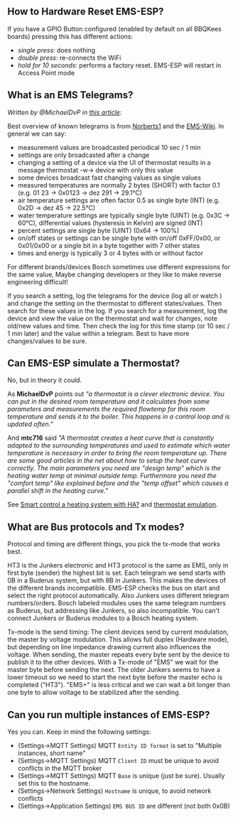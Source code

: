 ## How to Hardware Reset EMS-ESP?

If you have a GPIO Button configured (enabled by default on all BBQKees boards) pressing this has different actions:

- _single press_: does nothing
- _double press_: re-connects the WiFi
- _hold for 10 seconds_: performs a factory reset. EMS-ESP will restart in Access Point mode

## What is an EMS Telegrams?

_Written by @MichaelDvP in [this article](https://github.com/emsesp/EMS-ESP32/discussions/1612#discussioncomment-8408868):_

Best overview of known telegrams is from [Norberts1](https://github.com/norberts1/hometop_HT3/blob/master/HT3/docu/HT_EMS_Bus_messages.pdf) and the [EMS-Wiki](https://emswiki.thefischer.net/doku.php). In general we can say:

- measurement values are broadcasted periodical 10 sec / 1 min
- settings are only broadcasted after a change
- changing a setting of a device via the UI of thermostat results in a message thermostat -w-> device with only this value
- some devices broadcast fast changing values as single values
- measured temperatures are normally 2 bytes (SHORT) with factor 0.1 (e.g. 01 23 -> 0x0123 -> dez 291 -> 29.1°C)
- air temperature settings are often factor 0.5 as single byte (INT) (e.g. 0x2D -> dez 45 -> 22.5°C)
- water temperature settings are typically single byte (UINT) (e.g. 0x3C -> 60°C), differential values (hysteresis in Kelvin) are signed (INT)
- percent settings are single byte (UINT) (0x64 -> 100%)
- on/off states or settings can be single byte with on/off 0xFF/0x00, or 0x01/0x00 or a single bit in a byte together with 7 other states
- times and energy is typically 3 or 4 bytes with or without factor

For different brands/devices Bosch sometimes use different expressions for the same value, Maybe changing developers or they like to make reverse engineering difficult!

If you search a setting, log the telegrams for the device (log all or watch <device-id>) and change the setting on the thermostat to different states/values. Then search for these values in the log. If you search for a measurement, log the device and view the value on the thermostat and wait for changes, note old/new values and time. Then check the log for this time stamp (or 10 sec / 1 min later) and the value within a telegram. Best to have more changes/values to be sure.

## Can EMS-ESP simulate a Thermostat?

No, but in theory it could.

As **MichaelDvP** points out _"a thermostat is a clever electronic device. You can put in the desired room temperature and it calculates from some parameters and measurements the required flowtemp for this room temperature and sends it to the boiler. This happens in a control loop and is updated often."_

And **mtc716** said _"A thermostat creates a heat curve that is constantly adapted to the surrounding temperatures and used to estimate which water temperature is necessary in order to bring the room temperature up. There are some good articles in the net about how to setup the heat curve correctly. The main parameters you need are "design temp" which is the heating water temp at minimal outside temp. Furthermore you need the "comfort temp" like explained before and the "temp offset" which causes a parallel shift in the heating curve."_

See [Smart control a heating system with HA?](https://github.com/emsesp/EMS-ESP32/issues/144)
and [thermostat emulation](https://github.com/emsesp/EMS-ESP32/issues/151).

## What are Bus protocols and Tx modes?

Protocol and timing are different things, you pick the tx-mode that works best.

HT3 is the Junkers electronic and HT3 protocol is the same as EMS, only in first byte (sender) the highest bit is set. Each telegram we send starts with 0B in a Buderus system, but with 8B in Junkers. This makes the devices of the different brands incompatible. EMS-ESP checks the bus on start and select the right protocol automatically. Also Junkers uses different telegram numbers/orders. Bosch labeled modules uses the same telegram numbers as Buderus, but addressing like Junkers, so also incompatible. You can't connect Junkers or Buderus modules to a Bosch heating system.

Tx-mode is the send timing: The client devices send by current modulation, the master by voltage modulation. This allows full duplex (Hardware mode), but depending on line impedance drawing current also influences the voltage. When sending, the master repeats every byte sent by the device to publish it to the other devices. With a Tx-mode of "EMS" we wait for the master byte before sending the next. The older Junkers seems to have a lower timeout so we need to start the next byte before the master echo is completed ("HT3"). "EMS+" is less critical and we can wait a bit longer than one byte to allow voltage to be stabilized after the sending.

## Can you run multiple instances of EMS-ESP?

Yes you can. Keep in mind the following settings:

- (Settings->MQTT Settings) MQTT `Entity ID format` is set to "Multiple instances, short name"
- (Settings->MQTT Settings) MQTT `Client ID` must be unique to avoid conflicts in the MQTT broker
- (Settings->MQTT Settings) MQTT `Base` is unique (just be sure). Usually set this to the hostname.
- (Settings->Network Settings) `Hostname` is unique, to avoid network conflicts
- (Settings->Application Settings) `EMS BUS ID` are different (not both 0x0B)
